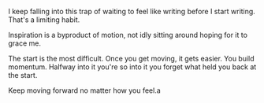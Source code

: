 I keep falling into this trap of waiting to feel like writing before I start writing. That's a limiting habit.

Inspiration is a byproduct of motion, not idly sitting around hoping for it to grace me.

The start is the most difficult. Once you get moving, it gets easier. You build momentum. Halfway into it you're so into it you forget what held you back at the start.

Keep moving forward no matter how you feel.a